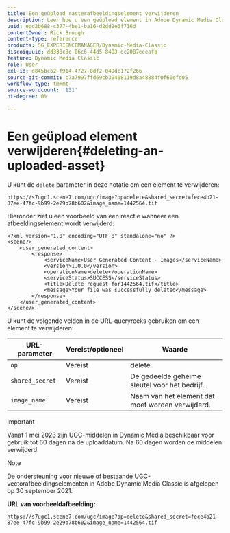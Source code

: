 ```yaml
---
title: Een geüpload rasterafbeeldingselement verwijderen
description: Leer hoe u een geüpload element in Adobe Dynamic Media Classic verwijdert.
uuid: edd2b688-c377-4be1-ba16-d2dd2e6f716d
contentOwner: Rick Brough
content-type: reference
products: SG_EXPERIENCEMANAGER/Dynamic-Media-Classic
discoiquuid: dd338c8c-06c6-44d5-8493-dc2087eeeafb
feature: Dynamic Media Classic
role: User
exl-id: d845bcb2-f914-4727-8df2-049dc172f266
source-git-commit: c7a7997ffd69cb39468119d8a48884f0f60efd05
workflow-type: tm+mt
source-wordcount: '131'
ht-degree: 0%

---
```


# Een geüpload element verwijderen{#deleting-an-uploaded-asset}

U kunt de `delete` parameter in deze notatie om een element te verwijderen:

```as3
https://s7ugc1.scene7.com/ugc/image?op=delete&shared_secret=fece4b21-87ee-47fc-9b99-2e29b78b602&image_name=1442564.tif
```

Hieronder ziet u een voorbeeld van een reactie wanneer een afbeeldingselement wordt verwijderd:

```as3
<?xml version="1.0" encoding="UTF-8" standalone="no" ?> 
<scene7> 
    <user_generated_content> 
        <response> 
            <serviceName>User Generated Content - Images</serviceName> 
            <version>1.0.0</version> 
            <operationName>delete</operationName> 
            <serviceStatus>SUCCESS</serviceStatus> 
            <title>Delete request for1442564.tif</title> 
            <message>Your file was successfully deleted</message> 
        </response> 
    </user_generated_content> 
</scene7>
```

U kunt de volgende velden in de URL-queryreeks gebruiken om een element te verwijderen:

| URL-parameter | Vereist/optioneel | Waarde |
| --- | --- | --- |
| `op` | Vereist | delete |
| `shared_secret` | Vereist | De gedeelde geheime sleutel voor het bedrijf. |
| `image_name` | Vereist | Naam van het element dat moet worden verwijderd. |

<!-- <li>For Vector:fxg_name</li> -->

>[!IMPORTANT]
>
>Vanaf 1 mei 2023 zijn UGC-middelen in Dynamic Media beschikbaar voor gebruik tot 60 dagen na de uploaddatum. Na 60 dagen worden de middelen verwijderd.

>[!NOTE]
>
>De ondersteuning voor nieuwe of bestaande UGC-vectorafbeeldingselementen in Adobe Dynamic Media Classic is afgelopen op 30 september 2021.

**URL van voorbeeldafbeelding:**

`https://s7ugc1.scene7.com/ugc/image?op=delete&shared_secret=fece4b21-87ee-47fc-9b99-2e29b78b602&image_name=1442564.tif`

<!-- **Sample vector URL:**

`https://s7ugc1.scene7.com/ugc/vector?op=delete&shared_secret=2160a8fa-cec6-45ba-8d59- ca595f6d2b47& &fxg_name=8875744.fxg` -->
